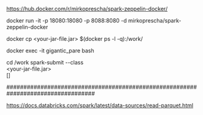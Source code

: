 https://hub.docker.com/r/mirkoprescha/spark-zeppelin-docker/

  docker run -it -p 18080:18080 -p 8088:8080 -d mirkoprescha/spark-zeppelin-docker

docker cp <your-jar-file.jar> $(docker ps  -l -q):/work/

docker exec -it gigantic_pare bash

cd /work
spark-submit   --class <your-class-name-with-package> \
      <your-jar-file.jar> \
      [<your-program-parameters>]

##################################################################################

https://docs.databricks.com/spark/latest/data-sources/read-parquet.html